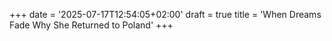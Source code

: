 +++
date = '2025-07-17T12:54:05+02:00'
draft = true
title = 'When Dreams Fade Why She Returned to Poland'
+++
